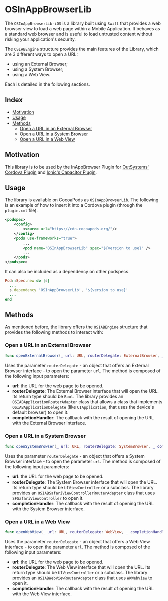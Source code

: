# OSInAppBrowserLib

The `OSInAppBrowserLib-iOS` is a library built using `Swift` that provides a web browser view to load a web page within a Mobile Application. It behaves as a standard web browser and is useful to load untrusted content without risking your application's security.

The `OSIABEngine` structure provides the main features of the Library, which are 3 different ways to open a URL:
- using an External Browser;
- using a System Browser;
- using a Web View.

Each is detailed in the following sections.

## Index

- [Motivation](#motivation)
- [Usage](#usage)
- [Methods](#methods)
    - [Open a URL in an External Browser](#open-a-url-in-an-external-browser)
    - [Open a URL in a System Browser](#open-a-url-in-a-system-browser)
    - [Open a URL in a Web View](#open-a-url-in-a-web-view)

## Motivation

This library is to be used by the InAppBrowser Plugin for [OutSystems' Cordova Plugin](https://github.com/OutSystems/cordova-outsystems-inappbrowser) and [Ionic's Capacitor Plugin](https://github.com/ionic-team/capacitor-os-inappbrowser). 

## Usage

The library is available on CocoaPods as `OSInAppBrowserLib`. The following is an example of how to insert it into a Cordova plugin (through the `plugin.xml` file).

```xml
<podspec>
    <config>
        <source url="https://cdn.cocoapods.org/"/>
    </config>
    <pods use-frameworks="true">
        ...
        <pod name="OSInAppBrowserLib" spec="${version to use}" />
        ...
    </pods>
</podspec>
```

It can also be included as a dependency on other podspecs.

```ruby
Pod::Spec.new do |s|
  ...
  s.dependency 'OSInAppBrowserLib', '${version to use}'
  ...
end
```

## Methods

As mentioned before, the library offers the `OSIABEngine` structure that provides the following methods to interact with:

### Open a URL in an External Browser

```swift
func openExternalBrowser(_ url: URL, routerDelegate: ExternalBrowser, _ completionHandler: @escaping (ExternalBrowser.ReturnType) -> Void)
```

Uses the parameter `routerDelegate` - an object that offers an External Browser interface - to open the parameter `url`. The method is composed of the following input parameters:
- **url**: the URL for the web page to be opened.
- **routerDelegate**: The External Browser interface that will open the URL. Its return type should be `Bool`. The library provides an `OSIABApplicationRouterAdapter` class that allows a class that implements `OSIABApplicationDelegate` (like `UIApplication`, that uses the device's default browser) to open it. 
- **completionHandler**: The callback with the result of opening the URL with the External Browser interface.

### Open a URL in a System Browser

```swift
func openSystemBrowser(_ url: URL, routerDelegate: SystemBrowser, _ completionHandler: @escaping (SystemBrowser.ReturnType) -> Void)
```

Uses the parameter `routerDelegate` - an object that offers a System Browser interface - to open the parameter `url`. The method is composed of the following input parameters:
- **url**: the URL for the web page to be opened.
- **routerDelegate**: The System Browser interface that will open the URL. Its return type should be `UIViewController` or a subclass. The library provides an `OSIABSafariViewControllerRouterAdapter` class that uses `SFSafariViewController` to open it. 
- **completionHandler**: The callback with the result of opening the URL with the System Browser interface.

### Open a URL in a Web View

```swift
func openWebView(_ url: URL, routerDelegate: WebView, _ completionHandler: @escaping (WebView.ReturnType) -> Void)
```

Uses the parameter `routerDelegate` - an object that offers a Web View interface - to open the parameter `url`. The method is composed of the following input parameters:
- **url**: the URL for the web page to be opened.
- **routerDelegate**: The Web View interface that will open the URL. Its return type should be `UIViewController` or a subclass. The library provides an `OSIABWebViewRouterAdapter` class that uses `WKWebView` to open it. 
- **completionHandler**: The callback with the result of opening the URL with the Web View interface.